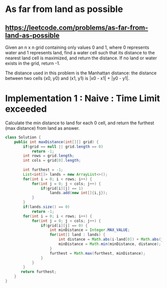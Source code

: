 # As far from land as possible
## https://leetcode.com/problems/as-far-from-land-as-possible

Given an n x n grid containing only values 0 and 1, where 0 represents water and 1 represents land, find a water cell such that its distance to the nearest land cell is maximized, and return the distance. If no land or water exists in the grid, return -1.

The distance used in this problem is the Manhattan distance: the distance between two cells (x0, y0) and (x1, y1) is |x0 - x1| + |y0 - y1|.


# Implementation 1 : Naive : Time Limit exceeded
Calculate the min distance to land for each 0 cell, and return the furthest (max distance) from land as answer.

```java
class Solution {
    public int maxDistance(int[][] grid) {
        if(grid == null || grid.length == 0)
            return -1;
        int rows = grid.length;
        int cols = grid[0].length;
        
        int furthest = -1;
        List<int[]> lands = new ArrayList<>();
        for(int i = 0; i < rows; i++) {
            for(int j = 0; j < cols; j++) {
                if(grid[i][j] == 1)
                    lands.add(new int[]{i,j});
            }
        }
        if(lands.size() == 0)
            return -1;
        for(int i = 0; i < rows; i++) {
            for(int j = 0; j < cols; j++) {
                if(grid[i][j] == 0) {
                    int minDistance = Integer.MAX_VALUE;
                    for(int[] land : lands) {
                        int distance = Math.abs(i-land[0]) + Math.abs(j-land[1]);
                        minDistance = Math.min(minDistance, distance);
                    }
                    furthest = Math.max(furthest, minDistance);
                }
            }
        }
       return furthest;
    }
}

```
